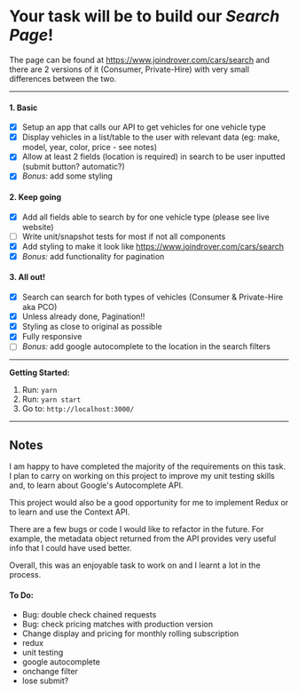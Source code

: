 # Your task will be to build our *Search Page*!

The page can be found at https://www.joindrover.com/cars/search and there are 2 
versions of it (Consumer, Private-Hire) with very small differences between the 
two.

----
 
#### 1. Basic

- [x] Setup an app that calls our API to get vehicles for one vehicle type
- [x] Display vehicles in a list/table to the user with relevant data (eg: make, 
model, year, color, price - see notes)
- [x] Allow at least 2 fields (location is required) in search to be user inputted 
(submit button? automatic?)
- [x] *Bonus:* add some styling

#### 2. Keep going

- [x] Add all fields able to search by for one vehicle type (please see live website)
- [ ] Write unit/snapshot tests for most if not all components
- [x] Add styling to make it look like https://www.joindrover.com/cars/search
- [x] *Bonus:* add functionality for pagination

#### 3. All out!

- [x] Search can search for both types of vehicles (Consumer & Private-Hire aka PCO)
- [x] Unless already done, Pagination!!
- [x] Styling as close to original as possible
- [x] Fully responsive
- [ ] *Bonus:* add google autocomplete to the location in the search filters

---- 

**Getting Started:**
 1. Run: `yarn`
 2. Run: `yarn start`
 3. Go to: `http://localhost:3000/`

---- 

## Notes

I am happy to have completed the majority of the requirements on this task. I 
plan to carry on working on this project to improve my unit testing skills and,
to learn about Google's Autocomplete API. 

This project would also be a good opportunity for me to implement Redux or to 
learn and use the Context API. 

There are a few bugs or code I would like to refactor in the future. For example,
the metadata object returned from the API provides very useful info that I could
have used better.

Overall, this was an enjoyable task to work on and I learnt a lot in the process.

#### To Do:
- Bug: double check chained requests
- Bug: check pricing matches with production version
- Change display and pricing for monthly rolling subscription
- redux
- unit testing
- google autocomplete
- onchange filter
- lose submit?
